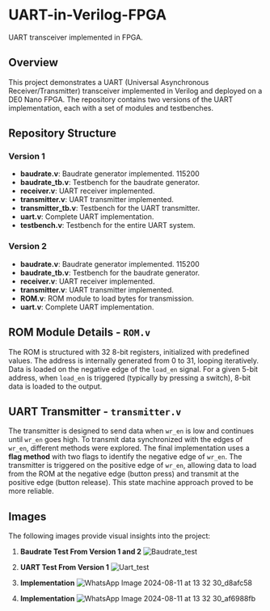 # UART-in-Verilog-FPGA
UART transceiver implemented in FPGA.

## Overview
This project demonstrates a UART (Universal Asynchronous Receiver/Transmitter) transceiver implemented in Verilog and deployed on a DE0 Nano FPGA. The repository contains two versions of the UART implementation, each with a set of modules and testbenches.

## Repository Structure


### Version 1
- **baudrate.v**: Baudrate generator implemented. 115200
- **baudrate_tb.v**: Testbench for the baudrate generator.
- **receiver.v**: UART receiver implemented.
- **transmitter.v**: UART transmitter implemented.
- **transmitter_tb.v**: Testbench for the UART transmitter.
- **uart.v**: Complete UART implementation.
- **testbench.v**: Testbench for the entire UART system.

  
### Version 2
- **baudrate.v**: Baudrate generator implemented. 115200
- **baudrate_tb.v**: Testbench for the baudrate generator.
- **receiver.v**: UART receiver implemented.
- **transmitter.v**: UART transmitter implemented.
- **ROM.v**: ROM module to load bytes for transmission.
- **uart.v**: Complete UART implementation.


## ROM Module Details - `ROM.v`
The ROM is structured with 32 8-bit registers, initialized with predefined values. The address is internally generated from 0 to 31, looping iteratively. Data is loaded on the negative edge of the `load_en` signal. For a given 5-bit address, when `load_en` is triggered (typically by pressing a switch), 8-bit data is loaded to the output.

## UART Transmitter - `transmitter.v`
The transmitter is designed to send data when `wr_en` is low and continues until `wr_en` goes high. To transmit data synchronized with the edges of `wr_en`, different methods were explored. The final implementation uses a **flag method** with two flags to identify the negative edge of `wr_en`. The transmitter is triggered on the positive edge of `wr_en`, allowing data to load from the ROM at the negative edge (button press) and transmit at the positive edge (button release). This state machine approach proved to be more reliable.

## Images
The following images provide visual insights into the project:

1. **Baudrate Test From Version 1 and 2**
   ![Baudrate_test](https://github.com/user-attachments/assets/1bbe12f3-7955-4c15-821d-ea19ce19437b)

2. **UART Test From Version 1**
   ![Uart_test](https://github.com/user-attachments/assets/2a8fbac3-d2f8-4ef8-a38a-793ee9eeba19)

3. **Implementation**
   ![WhatsApp Image 2024-08-11 at 13 32 30_d8afc58](https://github.com/user-attachments/assets/d1a40bde-2922-4678-828b-6651c504705e)

4. **Implementation**
   ![WhatsApp Image 2024-08-11 at 13 32 30_af6988fb](https://github.com/user-attachments/assets/676ff2f5-8fa4-464b-b60c-3fea7456ca9e)
